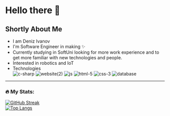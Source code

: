 
# Hello there 👋
## Shortly About Me 
- I am Deniz Ivanov
- I'm Software Engineer in making ✨
- Currently studying in SoftUni looking for more work experience and to get more familiar with new technologies and people.
- Interested in robotics and IoT 
- Technologies </br>
![c-sharp](https://github.com/JacksonJS12/JacksonJS12/assets/99989417/02d62fed-2cf1-4f96-9214-68a1b9b66858)
![website(2)](https://github.com/JacksonJS12/JacksonJS12/assets/99989417/e80c882b-af98-4e19-a7f8-448aeb4e1104)
![js](https://github.com/JacksonJS12/JacksonJS12/assets/99989417/5307fe8c-e630-4ff3-87d6-e3efd50df348)
![html-5](https://github.com/JacksonJS12/JacksonJS12/assets/99989417/0a135f49-ef95-4ea8-99d7-b82bd348c062)
![css-3](https://github.com/JacksonJS12/JacksonJS12/assets/99989417/19a27a5e-39ea-433e-acc3-4da7520139c8)
![database](https://github.com/JacksonJS12/JacksonJS12/assets/99989417/b8b52a5c-f68f-48aa-9868-8406626dd061)


---
### :fire: My Stats:
[![GitHub Streak](http://github-readme-streak-stats.herokuapp.com?user=JacksonJS12&theme=elegant)](https://git.io/streak-stats) <br>
[![Top Langs](https://github-readme-stats.vercel.app/api/top-langs/?username=JacksonJS12&layout=compact&theme=vision-friendly-dark)](https://github.com/anuraghazra/github-readme-stats)
